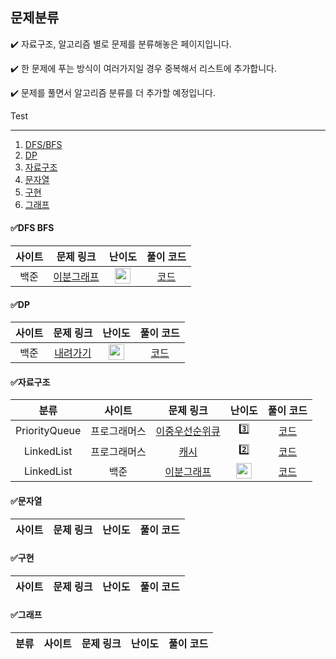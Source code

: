 ## 문제분류



 ✔️ 자료구조, 알고리즘 별로 문제를 분류해놓은 페이지입니다.

 ✔️ 한 문제에 푸는 방식이 여러가지일 경우 중복해서 리스트에 추가합니다.
 
 ✔️ 문제를 풀면서 알고리즘 분류를 더 추가할 예정입니다.
 
 Test
	
 --- 
 1. [DFS/BFS](#dfs-bfs)
 2. [DP](#dp)
 3. [자료구조](#자료구조)
 4. [문자열](#문자열)
 5. [구현](#구현)
 6. [그래프](#그래프)

 
#### ✅DFS BFS

|        사이트        |        문제 링크         |         난이도          |        풀이 코드         |
| :-----: | :-----: | :-----: | :-----: |
| 백준 | [이분그래프](https://www.acmicpc.net/problem/1707) | <img height="25px" width="25px" src="https://static.solved.ac/tier_small/12.svg"/> | [코드](https://github.com/HyeonJuSon/BSJJ_Algorithm_Study/tree/main/210106_210112(1%EC%A3%BC%EC%B0%A8)/BOJ_G4_1707_%EC%9D%B4%EB%B6%84%EA%B7%B8%EB%9E%98%ED%94%84) |


#### ✅DP

|        사이트        |        문제 링크         |         난이도          |        풀이 코드         |
| :-----: | :-----: | :-----: | :-----: |
| 백준 | [내려가기](https://www.acmicpc.net/problem/2096) | <img height="25px" width="25px" src="https://static.solved.ac/tier_small/12.svg"/> | [코드](https://github.com/HyeonJuSon/BSJJ_Algorithm_Study/tree/main/210106_210112(1%EC%A3%BC%EC%B0%A8)/BOJ_G4_2096_%EB%82%B4%EB%A0%A4%EA%B0%80%EA%B8%B0) |


#### ✅자료구조

|        분류        |        사이트        |        문제 링크         |         난이도          |        풀이 코드         |
| :-----: | :-----: | :-----: | :-----: | :-----: |
| PriorityQueue | 프로그래머스 | [이중우선순위큐](https://programmers.co.kr/learn/courses/30/lessons/42628) | 3️⃣ | [코드](https://github.com/HyeonJuSon/BSJJ_Algorithm_Study/tree/main/210106_210112(1%EC%A3%BC%EC%B0%A8)/PRG_LV3_%EC%9D%B4%EC%A4%91%EC%9A%B0%EC%84%A0%EC%88%9C%EC%9C%84%ED%81%90) |
| LinkedList | 프로그래머스 | [캐시](https://programmers.co.kr/learn/courses/30/lessons/17680) | 2️⃣ | [코드](https://github.com/HyeonJuSon/BSJJ_Algorithm_Study/tree/main/210106_210112(1%EC%A3%BC%EC%B0%A8)/PRG_LV2_%EC%BA%90%EC%8B%9C) |
| LinkedList | 백준 | [이분그래프](https://www.acmicpc.net/problem/1707) | <img height="25px" width="25px" src="https://static.solved.ac/tier_small/12.svg"/> | [코드](https://github.com/HyeonJuSon/BSJJ_Algorithm_Study/tree/main/210106_210112(1%EC%A3%BC%EC%B0%A8)/BOJ_G4_1707_%EC%9D%B4%EB%B6%84%EA%B7%B8%EB%9E%98%ED%94%84) |


#### ✅문자열

|        사이트        |        문제 링크         |         난이도          |        풀이 코드         |
| :-----: | :-----: | :-----: | :-----: |


#### ✅구현

|        사이트        |        문제 링크         |         난이도          |        풀이 코드         |
| :-----: | :-----: | :-----: | :-----: |


#### ✅그래프

|        분류        |        사이트        |        문제 링크         |         난이도          |        풀이 코드         |
| :-----: | :-----: | :-----: | :-----: | :-----: |
